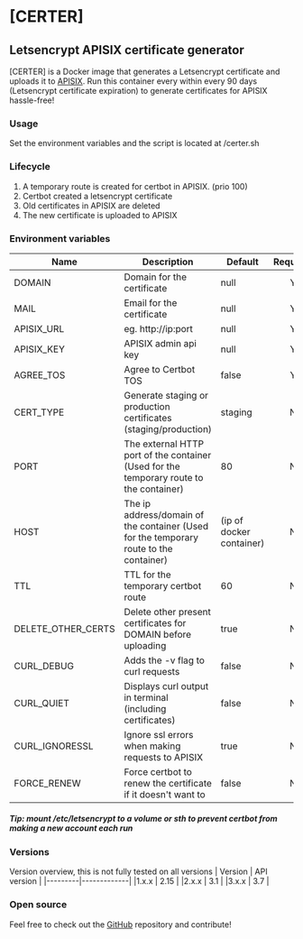 
# [CERTER]
## Letsencrypt APISIX certificate generator
[CERTER] is a Docker image that generates a Letsencrypt certificate and uploads it to [APISIX](https://apisix.apache.org/). Run this container every within every 90 days (Letsencrypt certificate expiration) to generate certificates for APISIX hassle-free!

### Usage
Set the environment variables and the script is located at /certer.sh

### Lifecycle
1. A temporary route is created for certbot in APISIX. (prio 100)
2. Certbot created a letsencrypt certificate
3. Old certificates in APISIX are deleted
4. The new certificate is uploaded to APISIX

### Environment variables
| Name   |      Description      |  Default | Required |
|----------|-------------|------|:---:|
| DOMAIN | Domain for the certificate | null | Y |
| MAIL | Email for the certificate | null | Y |
| APISIX_URL |  eg. http://ip:port | null | Y |
| APISIX_KEY |  APISIX admin api key | null | Y |
| AGREE_TOS | Agree to Certbot TOS | false | Y |
| CERT_TYPE | Generate staging or production certificates (staging/production) | staging | N |
| PORT | The external HTTP port of the container (Used for the temporary route to the container) | 80 | N |
| HOST | The ip address/domain of the container (Used for the temporary route to the container) | (ip of docker container) | N |
| TTL |  TTL for the temporary certbot route | 60 | N |
| DELETE_OTHER_CERTS |  Delete other present certificates for DOMAIN before uploading | true | N |
| CURL_DEBUG | Adds the -v flag to curl requests | false | N |
| CURL_QUIET | Displays curl output in terminal (including certificates) | false | N |
| CURL_IGNORESSL | Ignore ssl errors when making requests to APISIX | true | N |
| FORCE_RENEW | Force certbot to renew the certificate if it doesn't want to | false | N |

##### Tip: mount /etc/letsencrypt to a volume or sth to prevent certbot from making a new account each run

### Versions
Version overview, this is not fully tested on all versions
| Version | API version |
|---------|-------------|
|1.x.x    | 2.15 |
|2.x.x    | 3.1 |
|3.x.x    | 3.7 |

### Open source
Feel free to check out the [GitHub](https://github.com/Menkveld-24/CERTER-letsencrypt-apisix) repository and contribute!

